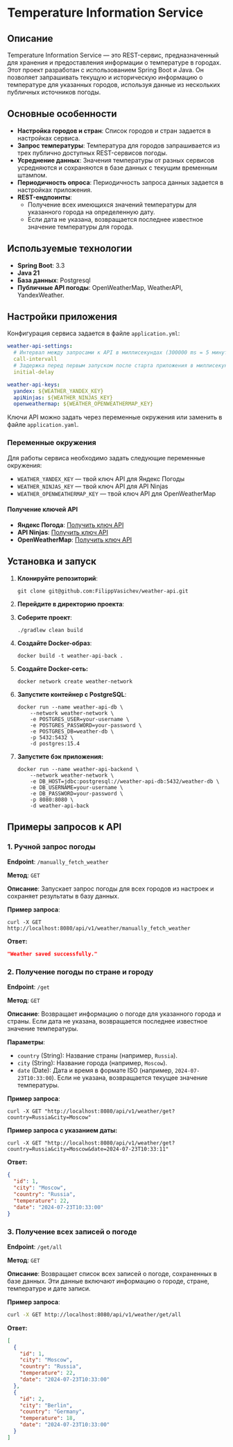 # Temperature Information Service

## Описание

Temperature Information Service — это REST-сервис, предназначенный для хранения и предоставления информации о
температуре в городах. Этот проект разработан с использованием Spring Boot и Java. Он позволяет запрашивать текущую и
историческую информацию о температуре для указанных городов, используя данные из нескольких публичных источников погоды.

## Основные особенности

- **Настройка городов и стран**: Список городов и стран задается в настройках сервиса.
- **Запрос температуры**: Температура для городов запрашивается из трех публично доступных REST-сервисов погоды.
- **Усреднение данных**: Значения температуры от разных сервисов усредняются и сохраняются в базе данных с текущим
  временным штампом.
- **Периодичность опроса**: Периодичность запроса данных задается в настройках приложения.
- **REST-ендпоинты**:
    - Получение всех имеющихся значений температуры для указанного города на определенную дату.
    - Если дата не указана, возвращается последнее известное значение температуры для города.

## Используемые технологии

- **Spring Boot**: 3.3
- **Java 21**
- **База данных**: Postgresql
- **Публичные API погоды**: OpenWeatherMap, WeatherAPI, YandexWeather.

## Настройки приложения

Конфигурация сервиса задается в файле `application.yml`:

```yaml
weather-api-settings: 
  # Интервал между запросами к API в миллисекундах (300000 ms = 5 минут)
  call-intervall
  # Задержка перед первым запуском после старта приложения в миллисекундах (50000 ms = 50 секунд)
  initial-delay

weather-api-keys:
  yandex: ${WEATHER_YANDEX_KEY}
  apiNinjas: ${WEATHER_NINJAS_KEY}
  openweathermap: ${WEATHER_OPENWEATHERMAP_KEY}
```

Ключи API можно задать через переменные окружения или заменить в файле `application.yaml`.

### Переменные окружения

Для работы сервиса необходимо задать следующие переменные окружения:

- `WEATHER_YANDEX_KEY` — твой ключ API для Яндекс Погоды
- `WEATHER_NINJAS_KEY` — твой ключ API для API Ninjas
- `WEATHER_OPENWEATHERMAP_KEY` — твой ключ API для OpenWeatherMap

#### Получение ключей API

- **Яндекс Погода**: [Получить ключ API](https://yandex.ru/pogoda/b2b/console/api-page)
- **API Ninjas**: [Получить ключ API](https://api-ninjas.com/profile)
- **OpenWeatherMap**: [Получить ключ API](https://home.openweathermap.org/api_keys)

## Установка и запуск

1. **Клонируйте репозиторий**:
    ```
    git clone git@github.com:FilippVasichev/weather-api.git
    ```
2. **Перейдите в директорию проекта**:

3. **Соберите проект**:
    ```
    ./gradlew clean build
    ```

4. **Создайте Docker-образ**:
    ```
    docker build -t weather-api-back .
    ```
5. **Создайте Docker-сеть:**

    ```
    docker network create weather-network
    ```

6. **Запустите контейнер с PostgreSQL**:
    ```
    docker run --name weather-api-db \
        --network weather-network \
        -e POSTGRES_USER=your-username \
        -e POSTGRES_PASSWORD=your-password \
        -e POSTGRES_DB=weather-db \
        -p 5432:5432 \
        -d postgres:15.4
    ```

7. **Запустите бэк приложения:**
    ```
    docker run --name weather-api-backend \
        --network weather-network \
        -e DB_HOST=jdbc:postgresql://weather-api-db:5432/weather-db \
        -e DB_USERNAME=your-username \
        -e DB_PASSWORD=your-password \
        -p 8080:8080 \
        -d weather-api-back
    ```

## Примеры запросов к API

### 1. Ручной запрос погоды

**Endpoint**: `/manually_fetch_weather`

**Метод**: `GET`

**Описание**: Запускает запрос погоды для всех городов из настроек и сохраняет результаты в базу данных.

**Пример запроса**:

```
curl -X GET http://localhost:8080/api/v1/weather/manually_fetch_weather
```

**Ответ:**

```json
"Weather saved successfully."
```

### 2. Получение погоды по стране и городу

**Endpoint**: `/get`

**Метод**: `GET`

**Описание**: Возвращает информацию о погоде для указанного города и страны. Если дата не указана, возвращается
последнее известное значение температуры.

**Параметры**:

- `country` (String): Название страны (например, `Russia`).
- `city` (String): Название города (например, `Moscow`).
- `date` (Date): Дата и время в формате ISO (например, `2024-07-23T10:33:00`). Если не
  указана, возвращается текущее значение температуры.

**Пример запроса**:

```
curl -X GET "http://localhost:8080/api/v1/weather/get?country=Russia&city=Moscow"
```

**Пример запроса с указанием даты:**

```
curl -X GET "http://localhost:8080/api/v1/weather/get?country=Russia&city=Moscow&date=2024-07-23T10:33:11"
```

**Ответ:**

```json lines
{
  "id": 1,
  "city": "Moscow",
  "country": "Russia",
  "temperature": 22,
  "date": "2024-07-23T10:33:00"
}
```

### 3. Получение всех записей о погоде

**Endpoint**: `/get/all`

**Метод**: `GET`

**Описание**: Возвращает список всех записей о погоде, сохраненных в базе данных. Эти данные включают информацию о
городе, стране, температуре и дате записи.

**Пример запроса**:

```bash
curl -X GET http://localhost:8080/api/v1/weather/get/all
```

**Ответ:**

```json lines
[
  {
    "id": 1,
    "city": "Moscow",
    "country": "Russia",
    "temperature": 22,
    "date": "2024-07-23T10:33:00"
  },
  {
    "id": 2,
    "city": "Berlin",
    "country": "Germany",
    "temperature": 18,
    "date": "2024-07-23T10:33:00"
  }
]
```